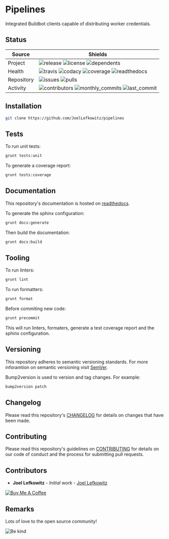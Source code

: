 # Pipelines

Integrated Buildbot clients capable of distributing worker credentials.

## Status

| Source     | Shields                                                                                                            |
| ---------- | ------------------------------------------------------------------------------------------------------------------ |
| Project    | ![release][release_shield] ![license][license_shield] ![dependents][dependents_shield]                             |
| Health     | ![travis][travis_shield] ![codacy][codacy_shield] ![coverage][coverage_shield] ![readthedocs][readthedocs_shield]  |
| Repository | ![issues][issues_shield] ![pulls][pulls_shield]                                                                    |
| Activity   | ![contributors][contributors_shield] ![monthly_commits][monthly_commits_shield] ![last_commit][last_commit_shield] |

## Installation

```bash
git clone https://github.com/JoelLefkowitz/pipelines
```

## Tests

To run unit tests:

```bash
grunt tests:unit
```

To generate a coverage report:

```bash
grunt tests:coverage
```

## Documentation

This repository's documentation is hosted on [readthedocs][readthedocs].

To generate the sphinx configuration:

```bash
grunt docs:generate
```

Then build the documentation:

```bash
grunt docs:build
```

## Tooling

To run linters:

```bash
grunt lint
```

To run formatters:

```bash
grunt format
```

Before commiting new code:

```bash
grunt precommit
```

This will run linters, formaters, generate a test coverage report and the sphinx configuration.

## Versioning

This repository adheres to semantic versioning standards.
For more inforamtion on semantic versioning visit [SemVer][semver].

Bump2version is used to version and tag changes.
For example:

```bash
bump2version patch
```

## Changelog

Please read this repository's [CHANGELOG](CHANGELOG.md) for details on changes that have been made.

## Contributing

Please read this repository's guidelines on [CONTRIBUTING](CONTRIBUTING.md) for details on our code of conduct and the process for submitting pull requests.

## Contributors

- **Joel Lefkowitz** - _Initial work_ - [Joel Lefkowitz][joellefkowitz]

[![Buy Me A Coffee][coffee_button]][coffee]

## Remarks

Lots of love to the open source community!

![Be kind][be_kind]

<!-- Github links -->

[pulls]: https://github.com/JoelLefkowitz/pipelines/pulls
[issues]: https://github.com/JoelLefkowitz/pipelines/issues

<!-- External links -->

[readthedocs]: https://joellefkowitz-pipelines.readthedocs.io/en/latest/
[semver]: http://semver.org/
[coffee]: https://www.buymeacoffee.com/joellefkowitz
[coffee_button]: https://cdn.buymeacoffee.com/buttons/default-blue.png
[be_kind]: https://media.giphy.com/media/osAcIGTSyeovPq6Xph/giphy.gif

<!-- Acknowledgments -->

[joellefkowitz]: https://github.com/JoelLefkowitz

<!-- Project shields -->

[release_shield]: https://img.shields.io/github/v/tag/joellefkowitz/pipelines
[license_shield]: https://img.shields.io/github/license/joellefkowitz/pipelines
[dependents_shield]: https://img.shields.io/librariesio/dependent-repos/pypi/pipelines

<!-- Health shields -->

[travis_shield]: https://img.shields.io/travis/joellefkowitz/pipelines
[codacy_shield]: https://img.shields.io/codacy/coverage/pipelines
[coverage_shield]: https://img.shields.io/codacy/grade/pipelines
[readthedocs_shield]: https://img.shields.io/readthedocs/joellefkowitz-pipelines

<!-- Repository shields -->

[issues_shield]: https://img.shields.io/github/issues/joellefkowitz/pipelines
[pulls_shield]: https://img.shields.io/github/issues-pr/joellefkowitz/pipelines

<!-- Activity shields -->

[contributors_shield]: https://img.shields.io/github/contributors/joellefkowitz/pipelines
[monthly_commits_shield]: https://img.shields.io/github/commit-activity/m/joellefkowitz/pipelines
[last_commit_shield]: https://img.shields.io/github/last-commit/joellefkowitz/pipelines
